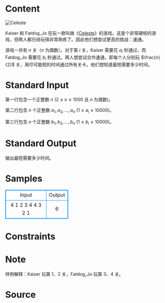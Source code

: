 
# Content

![Celeste](https://media.st.dl.bscstorage.net/steam/apps/504230/header.jpg?t=1567740791)

Kaiser 和 Fatdog_Jo 在玩一款叫做《[Celeste](https://store.steampowered.com/app/504230/Celeste/)》的游戏。这是个非常硬核的游戏，但两人都已经玩得非常熟练了。因此他们想尝试更高的挑战：速通。

游戏一共有 $n$ 关（$n$ 为偶数）。对于第 $i$ 关，Kaiser 需要花 $a_i$ 秒通过，而 Fatdog_Jo 需要花 $b_i$ 秒通过。两人想尝试合作速通，即每个人分别玩 $\frac{n}{2}$ 关，用尽可能短的时间通过所有关卡。他们想知道最短需要多少时间。

# Standard Input

第一行包含一个正整数 $n$ ($2 \leq n \leq 1000$ 且 $n$ 为偶数)。

第二行包含 $n$ 个正整数 $a_1,a_2,\ldots,a_n$ ($1 \leq a_i \leq 10000$)。

第三行包含 $n$ 个正整数 $b_1,b_2,\ldots,b_n$ ($1 \leq b_i \leq 10000$)。

# Standard Output

输出最短需要多少时间。

# Samples

<style>
        table,table tr th, table tr td { border:1px solid #0094ff; }
        table { width: 200px; min-height: 25px; line-height: 25px; text-align: center; border-collapse: collapse;}   
    </style>
<table>
	<tr>
		<td>Input</td>
		<td>Output</td>
	</tr>
<tr><td>4
1 2 3 4
4 3 2 1</td><td>6</td></tr></table>


# Constraints



# Note

样例解释：Kaiser 玩第 $1$、$2$ 关，Fatdog_Jo 玩第 $3$、$4$ 关。

# Source


